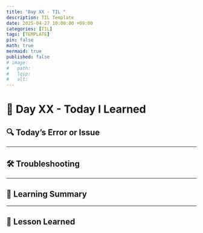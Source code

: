 ```yaml
---
title: "Day XX - TIL "
description: TIL Template
date: 2025-04-27 10:00:00 +09:00
categories: [TIL]
tags: [TEMPLATE]
pin: false
math: true
mermaid: true
published: false
# image:
#   path:
#   lqip: 
#   alt: 
---
```


# 📘 Day XX - Today I Learned


## 🔍 Today’s Error or Issue

---

## 🛠️ Troubleshooting

---

## 📝 Learning Summary

---

## 📘 Lesson Learned